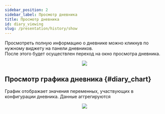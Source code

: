 ```yaml
---
sidebar_position: 2
sidebar_label: Просмотр дневника
title: Просмотр дневника
id: diary_viewing
slug: /presentation/history/show
---
```

 
Просмотреть полную информацию о дневнике можно кликнув по нужному виджету на панели дневников.  
После этого будет осуществлен переход на окно просмотра дневника.  

<div align="center"><img type="imgscreen" src="/wellness_doc/img/presentation/diary/diaryLogItem.png"/></div>

## Просмотр графика дневника {#diary_chart}

График отображает значения переменных, участвующих в конфигурации дневника. Данные аггрегируются

<div align="center"><img type="imgscreen" src="/wellness_doc/img/presentation/diary/diaryFullView.png"/></div>



